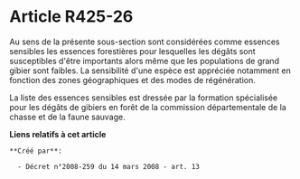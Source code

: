 # Article R425-26

Au sens de la présente sous-section sont considérées comme essences sensibles les essences forestières pour lesquelles les
dégâts sont susceptibles d'être importants alors même que les populations de grand gibier sont faibles. La sensibilité d'une
espèce est appréciée notamment en fonction des zones géographiques et des modes de régénération.

La liste des essences sensibles est dressée par la formation spécialisée pour les dégâts de gibiers en forêt de la commission
départementale de la chasse et de la faune sauvage.

**Liens relatifs à cet article**

	**Créé par**:

	  - Décret n°2008-259 du 14 mars 2008 - art. 13
